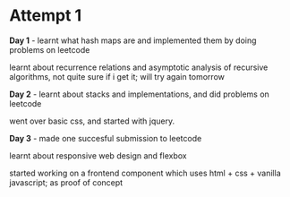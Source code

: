 # Attempt 1

**Day 1** - learnt what hash maps are and implemented them by doing problems on leetcode

learnt about recurrence relations and asymptotic analysis of recursive algorithms, not quite sure if i get it; will try again tomorrow

**Day 2** - learnt about stacks and implementations, and did problems on leetcode

went over basic css, and started with jquery.

**Day 3** - made one succesful submission to leetcode

learnt about responsive web design and flexbox

started working on a frontend component which uses html + css + vanilla javascript; as proof of concept
